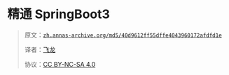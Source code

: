 # 精通 SpringBoot3

> 原文：[`zh.annas-archive.org/md5/40d9612ff55dffe4043960172afdfd1e`](https://zh.annas-archive.org/md5/40d9612ff55dffe4043960172afdfd1e)
> 
> 译者：[飞龙](https://github.com/wizardforcel)
> 
> 协议：[CC BY-NC-SA 4.0](http://creativecommons.org/licenses/by-nc-sa/4.0/)
